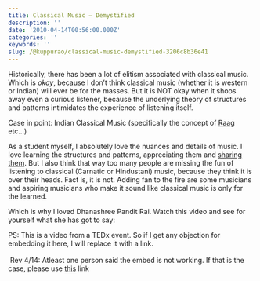 ```yaml
---
title: Classical Music — Demystified
description: ''
date: '2010-04-14T00:56:00.000Z'
categories: ''
keywords: ''
slug: /@kuppurao/classical-music-demystified-3206c8b36e41
---
```


Historically, there has been a lot of elitism associated with classical music. Which is _okay_, because I don’t think classical music (whether it is western or Indian) will ever be for the masses. But it is NOT okay when it shoos away even a curious listener, because the underlying theory of structures and patterns intimidates the experience of listening itself.

Case in point: Indian Classical Music (specifically the concept of [Raag](http://en.wikipedia.org/wiki/Raga) etc…)

As a student myself, I absolutely love the nuances and details of music. I love learning the structures and patterns, appreciating them and [sharing them](http://kuppurao.com/blog/category/entertainment/music-entertainment/humming-now/). But I also think that way too many people are missing the fun of listening to classical (Carnatic or Hindustani) music, because they think it is over their heads. Fact is, it is not. Adding fan to the fire are some musicians and aspiring musicians who make it sound like classical music is only for the learned.

Which is why I loved Dhanashree Pandit Rai. Watch this video and see for yourself what she has got to say:

PS: This is a video from a TEDx event. So if I get any objection for embedding it here, I will replace it with a link.  
   
 Rev 4/14: Atleast one person said the embed is not working. If that is the case, please use [this](http://www.youtube.com/watch?v=ZXnV5HzS7nA) link